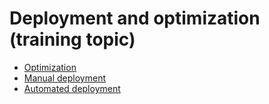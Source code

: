 # Deployment and optimization (training topic)

- [Optimization](Optimization.md)
- [Manual deployment](ManualDeployment.md)
- [Automated deployment](AutomatedDeployment.md)
